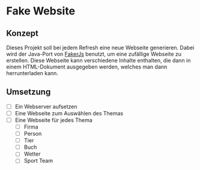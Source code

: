 # Fake Website

## Konzept

Dieses Projekt soll bei jedem Refresh eine neue Webseite generieren. Dabei wird der Java-Port von [FakerJs](https://github.com/DiUS/java-faker) benutzt, um eine zufällige Webseite zu erstellen. Diese Webseite kann verschiedene Inhalte enthalten, die dann in einem HTML-Dokument ausgegeben werden, welches man dann herrunterladen kann.

## Umsetzung

- [ ] Ein Webserver aufsetzen
- [ ] Eine Webseite zum Auswählen des Themas
- [ ] Eine Webseite für jedes Thema
  - [ ] Firma
  - [ ] Person
  - [ ] Tier
  - [ ] Buch
  - [ ] Wetter
  - [ ] Sport Team

